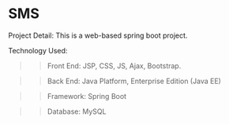 # SMS

Project Detail: 
This is a web-based spring boot project. 

Technology Used:

>> Front End: JSP, CSS, JS, Ajax, Bootstrap.

>> Back End: Java Platform, Enterprise Edition (Java EE)

>> Framework: Spring Boot

>> Database: MySQL
